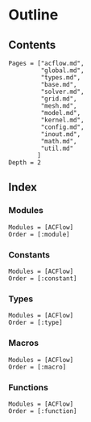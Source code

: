 # Outline

## Contents

```@contents
Pages = ["acflow.md",
         "global.md",
         "types.md",
         "base.md",
         "solver.md",
         "grid.md",
         "mesh.md",
         "model.md",
         "kernel.md",
         "config.md",
         "inout.md",
         "math.md",
         "util.md"
        ]
Depth = 2
```

## Index

### Modules

```@index
Modules = [ACFlow]
Order = [:module]
```

### Constants

```@index
Modules = [ACFlow]
Order = [:constant]
```

### Types

```@index
Modules = [ACFlow]
Order = [:type]
```

### Macros

```@index
Modules = [ACFlow]
Order = [:macro]
```

### Functions

```@index
Modules = [ACFlow]
Order = [:function]
```
